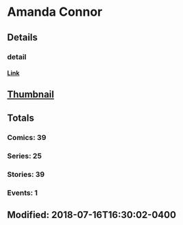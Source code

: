 # Amanda  Connor 
## Details
### detail
#### [Link](http://marvel.com/comics/creators/12572/amanda_connor?utm_campaign=apiRef&utm_source=225578a89fc76f3d20fbffda5d17a88d)
## [Thumbnail](http://i.annihil.us/u/prod/marvel/i/mg/b/40/image_not_available.jpg)
## Totals
### Comics: 39
### Series: 25
### Stories: 39
### Events: 1
## Modified: 2018-07-16T16:30:02-0400